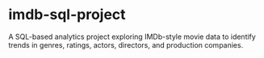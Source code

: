 # imdb-sql-project
A SQL-based analytics project exploring IMDb-style movie data to identify trends in genres, ratings, actors, directors, and production companies.
